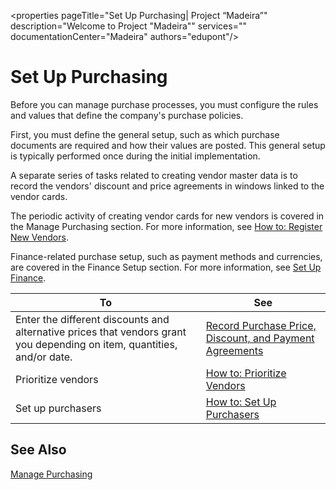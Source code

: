 <properties
                pageTitle="Set Up Purchasing| Project “Madeira”" 
                description="Welcome to Project "Madeira"" 
                services="" 
                documentationCenter="Madeira"
                authors="edupont"/>
    
# Set Up Purchasing
Before you can manage purchase processes, you must configure the rules and values that define the company's purchase policies.

First, you must define the general setup, such as which purchase documents are required and how their values are posted. This general setup is typically performed once during the initial implementation.

A separate series of tasks related to creating vendor master data is to record the vendors' discount and price agreements in windows linked to the vendor cards.

The periodic activity of creating vendor cards for new vendors is covered in the Manage Purchasing section. For more information, see [How to: Register New Vendors](purchasing-how-register-new-vendors.md).

Finance-related purchase setup, such as payment methods and currencies, are covered in the Finance Setup section. For more information, see [Set Up Finance](finance-setup-finance.md).

|To |See |
|---|----|
|Enter the different discounts and alternative prices that vendors grant you depending on item, quantities, and/or date.|[Record Purchase Price, Discount, and Payment Agreements](purchasing-how-record-purchase-price-discount-payment-agreements.md)|
|Prioritize vendors|[How to: Prioritize Vendors](purchasing-how-prioritize-vendors.md)|
|Set up purchasers |[How to: Set Up Purchasers](purchasing-how-setup-purchasers.md)|

## See Also
[Manage Purchasing](purchasing-manage-purchasing.md)
